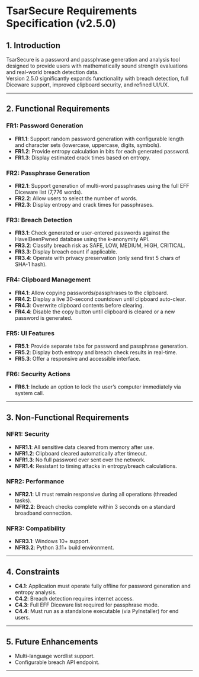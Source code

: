 # TsarSecure Requirements Specification (v2.5.0)

## 1. Introduction
TsarSecure is a password and passphrase generation and analysis tool designed to provide users with mathematically sound strength evaluations and real-world breach detection data.  
Version 2.5.0 significantly expands functionality with breach detection, full Diceware support, improved clipboard security, and refined UI/UX.

---

## 2. Functional Requirements

### FR1: Password Generation
- **FR1.1**: Support random password generation with configurable length and character sets (lowercase, uppercase, digits, symbols).
- **FR1.2**: Provide entropy calculation in bits for each generated password.
- **FR1.3**: Display estimated crack times based on entropy.

### FR2: Passphrase Generation
- **FR2.1**: Support generation of multi-word passphrases using the full EFF Diceware list (7,776 words).
- **FR2.2**: Allow users to select the number of words.
- **FR2.3**: Display entropy and crack times for passphrases.

### FR3: Breach Detection
- **FR3.1**: Check generated or user-entered passwords against the HaveIBeenPwned database using the k-anonymity API.
- **FR3.2**: Classify breach risk as SAFE, LOW, MEDIUM, HIGH, CRITICAL.
- **FR3.3**: Display breach count if applicable.
- **FR3.4**: Operate with privacy preservation (only send first 5 chars of SHA-1 hash).

### FR4: Clipboard Management
- **FR4.1**: Allow copying passwords/passphrases to the clipboard.
- **FR4.2**: Display a live 30-second countdown until clipboard auto-clear.
- **FR4.3**: Overwrite clipboard contents before clearing.
- **FR4.4**: Disable the copy button until clipboard is cleared or a new password is generated.

### FR5: UI Features
- **FR5.1**: Provide separate tabs for password and passphrase generation.
- **FR5.2**: Display both entropy and breach check results in real-time.
- **FR5.3**: Offer a responsive and accessible interface.

### FR6: Security Actions
- **FR6.1**: Include an option to lock the user’s computer immediately via system call.

---

## 3. Non-Functional Requirements

### NFR1: Security
- **NFR1.1**: All sensitive data cleared from memory after use.
- **NFR1.2**: Clipboard cleared automatically after timeout.
- **NFR1.3**: No full password ever sent over the network.
- **NFR1.4**: Resistant to timing attacks in entropy/breach calculations.

### NFR2: Performance
- **NFR2.1**: UI must remain responsive during all operations (threaded tasks).
- **NFR2.2**: Breach checks complete within 3 seconds on a standard broadband connection.

### NFR3: Compatibility
- **NFR3.1**: Windows 10+ support.
- **NFR3.2**: Python 3.11+ build environment.

---

## 4. Constraints
- **C4.1**: Application must operate fully offline for password generation and entropy analysis.
- **C4.2**: Breach detection requires internet access.
- **C4.3**: Full EFF Diceware list required for passphrase mode.
- **C4.4**: Must run as a standalone executable (via PyInstaller) for end users.

---

## 5. Future Enhancements
- Multi-language wordlist support.
- Configurable breach API endpoint.

---
